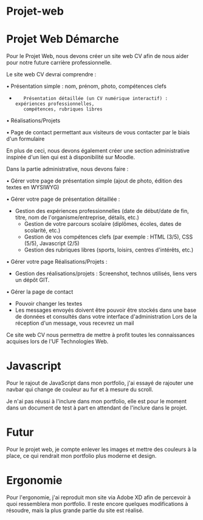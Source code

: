 #  Projet-web

#  Projet Web Démarche

Pour le Projet Web, nous devons créer un site web CV afin de nous aider pour notre future carrière professionnelle.

Le site web CV devrai comprendre :

• Présentation simple : nom, prénom, photo, compétences clefs

-        Présentation détaillée (un CV numérique interactif) : expériences professionnelles,                   
         compétences, rubriques libres

• Réalisations/Projets

• Page de contact permettant aux visiteurs de vous contacter par le biais d'un formulaire

En plus de ceci, nous devons également créer une section administrative inspirée d'un lien qui est à disponibilité sur Moodle.

Dans la partie administrative, nous devons faire :

• Gérer votre page de présentation simple (ajout de photo, édition des textes en WYSIWYG)

• Gérer votre page de présentation détaillée :

- Gestion des expériences professionnelles (date de début/date de fin, titre, nom de l'organisme/entreprise, détails, etc.)
  - Gestion de votre parcours scolaire (diplômes, écoles, dates de scolarité, etc.)
  - Gestion de vos compétences clefs (par exemple : HTML (3/5), CSS (5/5), Javascript (2/5)
  - Gestion des rubriques libres (sports, loisirs, centres d'intérêts, etc.)

• Gérer votre page Réalisations/Projets :

- Gestion des réalisations/projets : Screenshot, technos utilisés, liens vers un dépôt GIT.

• Gérer la page de contact

- Pouvoir changer les textes
- Les messages envoyés doivent être pouvoir être stockés dans une base de données et consultés dans votre interface d&#39;administration Lors de la réception d&#39;un message, vous recevrez un mail

Ce site web CV nous permettra de mettre à profit toutes les connaissances acquises lors de l&#39;UF Technologies Web.

# Javascript

Pour le rajout de JavaScript dans mon portfolio, j'ai essayé de rajouter une navbar qui change de couleur au fur et à mesure du scroll.

Je n'ai pas réussi à l&#39;inclure dans mon portfolio, elle est pour le moment dans un document de test à part en attendant de l&#39;inclure dans le projet.

# Futur

Pour le projet web, je compte enlever les images et mettre des couleurs à la place, ce qui rendrait mon portfolio plus moderne et design.

# Ergonomie

Pour l'ergonomie, j'ai reproduit mon site via Adobe XD afin de percevoir à quoi ressemblera mon portfolio. Il reste encore quelques modifications à résoudre, mais la plus grande partie du site est réalisé.

